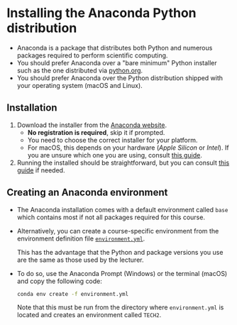 # Installing the Anaconda Python distribution

- Anaconda is a package that distributes both Python and numerous packages
  required to perform scientific computing. 
- You should prefer Anaconda over a "bare minimum" Python installer
  such as the one distributed via [python.org](https://www.python.org/downloads/).
- You should prefer Anaconda over the Python distribution shipped with
  your operating system (macOS and Linux).

## Installation

1. Download the installer from the [Anaconda website](https://www.anaconda.com/download/success).
    - **No registration is required**, skip it if prompted.
    - You need to choose the correct installer for your platform.
    - For macOS, this depends on your hardware (*Apple Silicon* or *Intel*).
      If you are unsure which one you are using, consult 
      [this guide](https://support.apple.com/guide/mac-help/get-system-information-about-your-mac-syspr35536/mac).
2. Running the installed should be straightforward, but you can consult
    [this guide](https://docs.anaconda.com/anaconda/install/) 
    if needed.

## Creating an Anaconda environment

-   The Anaconda installation comes with a default environment called `base`
    which contains most if not all packages required for this course.
-   Alternatively, you can create a course-specific environment
    from the environment definition file [`environment.yml`](../environment.yml).

    This has the advantage that the Python and package versions you use 
    are the same as those used by the lecturer.

-   To do so, use the Anaconda Prompt (Windows) or the terminal (macOS)
    and copy the following code:
    ```bash
    conda env create -f environment.yml
    ```
    Note that this must be run from the directory where `environment.yml`
    is located and creates an environment called `TECH2`.
